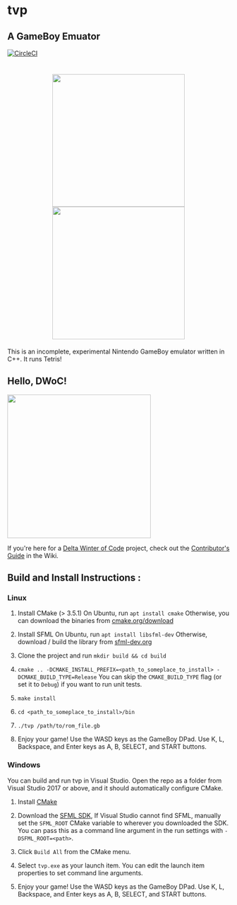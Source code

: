 # tvp
## A GameBoy Emuator

[![CircleCI](https://circleci.com/gh/venkat24/tvp/tree/master.svg?style=shield&circle-token=0915c0ed7c3b36f5aed8ddcd1b659547c662088c)](https://circleci.com/gh/venkat24/tvp/tree/master)

<h1 align="center">
    <img src="https://github.com/venkat24/tvp/blob/master/images/start.png" width="300"/>
    <img src="https://github.com/venkat24/tvp/blob/master/images/tetris.png" width="300"/><br />
</h1>

This is an incomplete, experimental Nintendo GameBoy emulator written in C++. It runs Tetris!

## Hello, DWoC!

<img src="https://imgur.com/TLx5rsv.png" width="325px" />

If you're here for a [Delta Winter of Code](https://dwoc.io) project, check out the [Contributor's Guide](https://github.com/venkat24/tvp/wiki/DWoC---Contributor's-Guide) in the Wiki.

## Build and Install Instructions :

### Linux

1. Install CMake (> 3.5.1)
        On Ubuntu, run `apt install cmake`
        Otherwise, you can download the binaries from [cmake.org/download](https://cmake.org/download/)

2. Install SFML
        On Ubuntu, run `apt install libsfml-dev`
        Otherwise, download / build the library from [sfml-dev.org](https://www.sfml-dev.org/)

3. Clone the project and run
`mkdir build && cd build`

4. `cmake .. -DCMAKE_INSTALL_PREFIX=<path_to_someplace_to_install> -DCMAKE_BUILD_TYPE=Release`
        You can skip the `CMAKE_BUILD_TYPE` flag (or set it to `Debug`) if you want to run unit tests.

5. `make install`

6. `cd <path_to_someplace_to_install>/bin`

7. `./tvp /path/to/rom_file.gb`

8. Enjoy your game! Use the WASD keys as the GameBoy DPad. Use K, L, Backspace, and Enter keys as A, B, SELECT, and START buttons.

### Windows

You can build and run tvp in Visual Studio. Open the repo as a folder from Visual Studio 2017 or above, and it should automatically configure CMake.

1. Install [CMake](https://cmake.org/download/)

2. Download the [SFML SDK](https://www.sfml-dev.org/download/sfml/2.5.1/),
    If Visual Studio cannot find SFML, manually set the `SFML_ROOT` CMake variable to wherever you downloaded the SDK. You can pass this as a command line argument in the run settings with `-DSFML_ROOT=<path>`. 

3. Click `Build All` from the CMake menu.

4. Select `tvp.exe` as your launch item. You can edit the launch item properties to set command line arguments.

5. Enjoy your game! Use the WASD keys as the GameBoy DPad. Use K, L, Backspace, and Enter keys as A, B, SELECT, and START buttons.
